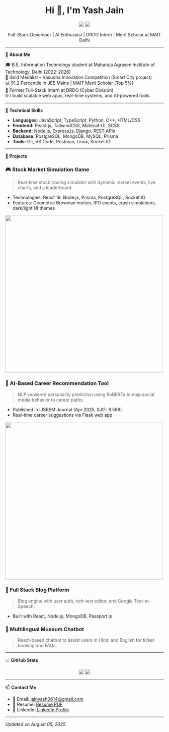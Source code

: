 <h1 align="center">Hi 👋, I'm Yash Jain</h1>
<p align="center">
  <img src="https://img.shields.io/github/followers/YOUR_USERNAME?label=Follow&style=social" />
  <img src="https://komarev.com/ghpvc/?username=YOUR_USERNAME&label=Profile%20views&color=0e75b6&style=flat" />
</p>

<p align="center">Full-Stack Developer | AI Enthusiast | DRDO Intern | Merit Scholar at MAIT Delhi</p>

---

🚀 **About Me**

🎓 B.E. Information Technology student at Maharaja Agrasen Institute of Technology, Delhi (2022–2026)  
🏅 Gold Medalist – Vasudha Innovation Competition (Smart City project)  
📊 91.2 Percentile in JEE Mains | MAIT Merit Scholar (Top 5%)  
💼 Former Full-Stack Intern at DRDO (Cyber Division)  
🌐 I build scalable web apps, real-time systems, and AI-powered tools.

---

🧠 **Technical Skills**

- **Languages:** JavaScript, TypeScript, Python, C++, HTML/CSS
- **Frontend:** React.js, TailwindCSS, Material-UI, SCSS
- **Backend:** Node.js, Express.js, Django, REST APIs
- **Database:** PostgreSQL, MongoDB, MySQL, Prisma
- **Tools:** Git, VS Code, Postman, Linux, Socket.IO

---

📌 **Projects**

### 🎮 Stock Market Simulation Game
> Real-time stock trading simulator with dynamic market events, live charts, and a leaderboard.
- Technologies: React 19, Node.js, Prisma, PostgreSQL, Socket.IO
- Features: Geometric Brownian motion, IPO events, crash simulations, dark/light UI themes  
<img src="https://your-image-link.com/stock-game.png" width="500"/>

### 🤖 AI-Based Career Recommendation Tool
> NLP-powered personality prediction using RoBERTa to map social media behavior to career paths.
- Published in IJSREM Journal (Apr 2025, SJIF: 8.586)
- Real-time career suggestions via Flask web app  
<img src="https://your-image-link.com/ai-tool.gif" width="500"/>

### 📝 Full Stack Blog Platform
> Blog engine with user auth, rich-text editor, and Google Text-to-Speech.
- Built with React, Node.js, MongoDB, Passport.js

### 🤖 Multilingual Museum Chatbot
> React-based chatbot to assist users in Hindi and English for ticket booking and FAQs.

---

📈 **GitHub Stats**
<p align="center">
  <img src="https://github-readme-stats.vercel.app/api?username=YOUR_USERNAME&show_icons=true&theme=react" />
  <img src="https://github-readme-stats.vercel.app/api/top-langs/?username=YOUR_USERNAME&layout=compact&theme=react" />
</p>

---

📫 **Contact Me**

- 📧 Email: jainyash0614@gmail.com  
- 📎 Resume: [Resume PDF](https://drive.google.com/file/d/18Wglxyx4Kj_tZ5kFaAGZ6MXtMUzcgXkc/view?usp=sharing)  
- 🔗 LinkedIn: [LinkedIn Profile](https://www.linkedin.com/in/yash-jain-067ba2285/)

---

_Updated on August 05, 2025_
